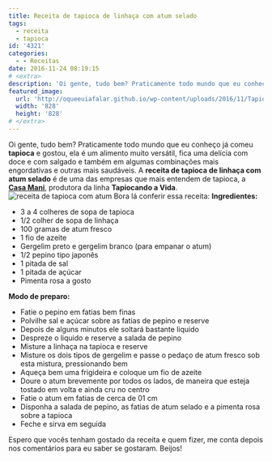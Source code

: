 ```yaml
---
title: Receita de tapioca de linhaça com atum selado
tags:
  - receita
  - tapioca
id: '4321'
categories:
  - - Receitas
date: 2016-11-24 08:19:15
# <extra>
description: 'Oi gente, tudo bem? Praticamente todo mundo que eu conheço já comeu tapioca e gostou, ela é um alimento muito versátil, fica uma delícia com doce e com salgado e também em algumas combinações mais engordativas e outras mais saudáveis. A receita de tapioca de linhaça com atum selado é de uma das empresas que mais entendem de tapioca, a Casa Mani, produtora da linha Tapiocando a Vida. Bora lá conferir essa receita: Ingredientes: 3 a 4 colheres de sopa de tapioca 1/2 colher de sopa de linhaça 100 gramas de atum fresco 1 fio de azeite Gergelim preto e gergelim branco (para empanar o atum) 1/2 pepino tipo japonês 1 pitada de sal 1 pitada de açúcar Pimenta rosa a gosto Modo de preparo: Fatie o pepino em fatias bem finas Polvilhe sal e açúcar sobre as fatias de &hellip;'
featured_image: 
  url: 'http://oqueeuiafalar.github.io/wp-content/uploads/2016/11/Tapioca-de-linhaça-com-atum-selado.jpg'
  width: '828'
  height: '828'
# </extra>
---
```


Oi gente, tudo bem? Praticamente todo mundo que eu conheço já comeu **tapioca** e gostou, ela é um alimento muito versátil, fica uma delícia com doce e com salgado e também em algumas combinações mais engordativas e outras mais saudáveis. A **receita de tapioca de linhaça com atum selado** é de uma das empresas que mais entendem de tapioca, a [**Casa Mani**](http://www.casamani.com.br/), produtora da linha **Tapiocando a Vida**. ![receita de tapioca com atum](/wp-content/uploads/2016/11/Tapioca-de-linhaça-com-atum-selado.jpg) Bora lá conferir essa receita: **Ingredientes:**

*   3 a 4 colheres de sopa de tapioca
*   1/2 colher de sopa de linhaça
*   100 gramas de atum fresco
*   1 fio de azeite
*   Gergelim preto e gergelim branco (para empanar o atum)
*   1/2 pepino tipo japonês
*   1 pitada de sal
*   1 pitada de açúcar
*   Pimenta rosa a gosto

**Modo de preparo:**

*   Fatie o pepino em fatias bem finas
*   Polvilhe sal e açúcar sobre as fatias de pepino e reserve
*   Depois de alguns minutos ele soltará bastante liquido
*   Despreze o liquido e reserve a salada de pepino
*   Misture a linhaça na tapioca e reserve
*   Misture os dois tipos de gergelim e passe o pedaço de atum fresco sob esta mistura, pressionando bem
*   Aqueça bem uma frigideira e coloque um fio de azeite
*   Doure o atum brevemente por todos os lados, de maneira que esteja tostado em volta e ainda cru no centro
*   Fatie o atum em fatias de cerca de 01 cm
*   Disponha a salada de pepino, as fatias de atum selado e a pimenta rosa sobre a tapioca
*   Feche e sirva em seguida

Espero que vocês tenham gostado da receita e quem fizer, me conta depois nos comentários para eu saber se gostaram. Beijos!
